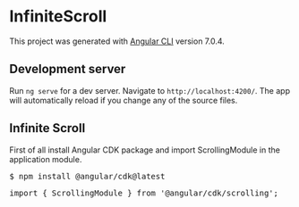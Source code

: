 # InfiniteScroll

This project was generated with [Angular CLI](https://github.com/angular/angular-cli) version 7.0.4.

## Development server

Run `ng serve` for a dev server. Navigate to `http://localhost:4200/`. The app will automatically reload if you change any of the source files.

## Infinite Scroll

First of all install Angular CDK package and import  ScrollingModule in the application module.
<pre>$ npm install @angular/cdk@latest</pre>
<pre>import { ScrollingModule } from '@angular/cdk/scrolling';</pre>
